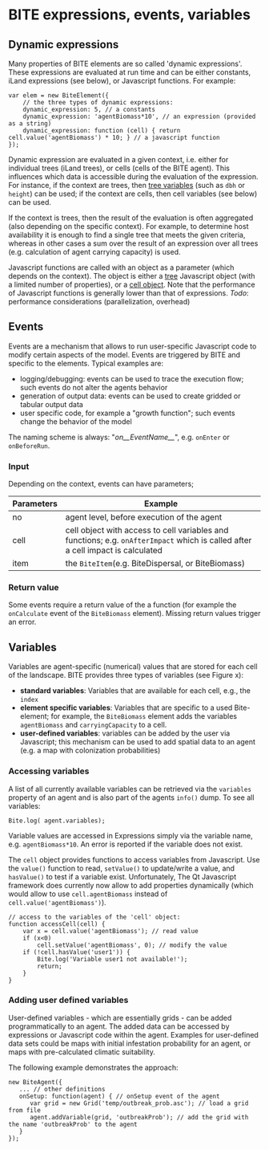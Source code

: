 # BITE expressions, events, variables

## Dynamic expressions

Many properties of BITE elements are so called 'dynamic expressions'. 
These expressions are evaluated at run time and can be either constants, iLand expressions (see below), or 
Javascript functions. For example:

```
var elem = new BiteElement({
    // the three types of dynamic expressions:
	dynamic_expression: 5, // a constants
	dynamic_expression: 'agentBiomass*10', // an expression (provided as a string)
	dynamic_expression: function (cell) { return cell.value('agentBiomass') * 10; } // a javascript function
});
```

Dynamic expression are evaluated in a given context, i.e. either for individual trees (iLand trees), or 
cells (cells of the BITE agent). This influences which data is accessible during the evaluation of the
expression. For instance, if the context are trees, then [tree variables](iland.boku.ac.at/tree+variables) 
(such as `dbh` or `height`) can be used; if the context are cells, then cell variables (see below) can be
used. 

If the context is trees, then the result of the evaluation is often aggregated (also depending on the specific
context). For example, to determine host availability it is enough to find a single tree that meets
the given criteria, whereas in other cases a sum over the result of an expression over all trees 
(e.g. calculation of agent carrying capacity) is used.

Javascript functions are called with an object as a parameter (which depends on the context). The object is
either a [tree](/apidoc/classes/Tree.html) Javascript object (with a limited number of properties), or a
[cell object](link!!). Note that the performance of Javascript functions is generally
lower than that of expressions. *Todo*: performance considerations (parallelization, overhead)

## Events
Events are a mechanism that allows to run user-specific Javascript code to modify certain aspects of the 
model. Events are triggered by BITE and specific to the elements. Typical examples are:

* logging/debugging: events can be used to trace the execution flow; such events do not alter the agents behavior
* generation of output data: events can be used to create gridded or tabular output data
* user specific code, for example a "growth function"; such events change the behavior of the model

The naming scheme is always: "*on__EventName__*", e.g. `onEnter` or `onBeforeRun`. 

### Input
Depending on the context, events can have parameters; 

Parameters | Example
-------|------------
no     | agent level, before execution of the agent
cell | cell object with access to cell variables and functions; e.g. `onAfterImpact` which is called after a cell impact is calculated
item | the `BiteItem`(e.g. BiteDispersal, or BiteBiomass)

 
### Return value
Some events require a return value of the a function (for example the `onCalculate` event of the `BiteBiomass` element). Missing
return values trigger an error. 

## Variables

Variables are agent-specific (numerical) values that are stored for each cell of the landscape. BITE provides
three types of variables (see Figure x):

* __standard variables__: Variables that are available for each cell, e.g., the `index` 
* __element specific variables__: Variables that are specific to a used Bite-element; for example, the
`BiteBiomass` element adds the variables `agentBiomass` and `carryingCapacity` to a cell.
* __user-defined variables__: variables can be added by the user via Javascript; this mechanism can be used to
add spatial data to an agent (e.g. a map with colonization probabilities)

### Accessing variables

A list of all currently available variables can be retrieved via the `variables` property of an agent and
is also part of the agents `info()` dump. To see all variables:

```
Bite.log( agent.variables);
``` 

Variable values are accessed in Expressions simply via the variable name, e.g. `agentBiomass*10`. An error is reported if 
the variable does not exist. 

The `cell` object provides functions to access variables from Javascript. Use 
the `value()` function to read, `setValue()` to update/write a value, and `hasValue()` to test if a variable
exist. Unfortunately, The Qt Javascript framework does currently now allow to add properties dynamically 
(which would allow to use `cell.agentBiomass` instead of `cell.value('agentBiomass')`).

```
// access to the variables of the 'cell' object:
function accessCell(cell) {
	var x = cell.value('agentBiomass'); // read value
	if (x<0)
		cell.setValue('agentBiomass', 0); // modify the value
	if (!cell.hasValue('user1')) {
		Bite.log('Variable user1 not available!');
		return;
	}
} 
```

### Adding user defined variables

User-defined variables - which are essentially grids - can be added programmatically to an agent. The 
added data can be accessed by expressions or Javascript code within the agent. Examples for user-defined
data sets could be maps with initial infestation probability for an agent, 
or maps with pre-calculated climatic suitability.

The following example demonstrates the approach:

```
new BiteAgent({
   ... // other definitions
   onSetup: function(agent) { // onSetup event of the agent
	  var grid = new Grid('temp/outbreak_prob.asc'); // load a grid from file
	  agent.addVariable(grid, 'outbreakProb'); // add the grid with the name 'outbreakProb' to the agent
   }
});

```

